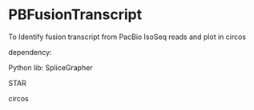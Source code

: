 # PBFusionTranscript
To Identify fusion transcript from PacBio IsoSeq reads and plot in circos

dependency:

Python lib: SpliceGrapher

STAR

circos
